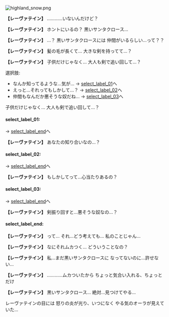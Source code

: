 
![highland_snow.png](../images/backgrounds/highland_snow.png)

**【レーヴァテイン】**
…………いないんだけど？

**【レーヴァテイン】**
ホントにいるの？
黒いサンタクロース…

**【レーヴァテイン】**
…？
黒いサンタクロースには
仲間がいるらしい…って？？

**【レーヴァテイン】**
髪の毛が長くて…
大きな剣を持ってて…？

**【レーヴァテイン】**
子供だけじゃなく…
大人も剣で追い回して…？

選択肢:
- なんか知ってるような…気が… → [select_label_01](#select_label_01)へ
- えっと…それってもしかして…？ → [select_label_02](#select_label_02)へ
- 仲間もなんだか悪そうな奴だね… → [select_label_03](#select_label_03)へ

子供だけじゃなく…
大人も剣で追い回して…？

#### select_label_01:
 → [select_label_end](#select_label_end)へ

**【レーヴァテイン】**
あなたの知り合いなの…？

#### select_label_02:
 → [select_label_end](#select_label_end)へ

**【レーヴァテイン】**
もしかしてって…心当たりあるの？

#### select_label_03:
 → [select_label_end](#select_label_end)へ

**【レーヴァテイン】**
剣振り回すと…悪そうな奴なの…？

#### select_label_end:

**【レーヴァテイン】**
って…
それ…どう考えても…
私のことじゃん…

**【レーヴァテイン】**
なにそれムカつく…
どういうことなの？

**【レーヴァテイン】**
私…まだ黒いサンタクロースに
なってないのに…許せない…

**【レーヴァテイン】**
…………ムカついたから
ちょっと気合い入れる、ちょっとだけ

**【レーヴァテイン】**
黒いサンタクロース…
絶対…見つけてやる…

レーヴァテインの目には
怒りの炎が光り、いつになく
やる気のオーラが見えていた…